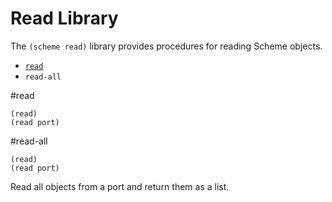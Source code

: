 # Read Library

The `(scheme read)` library provides procedures for reading Scheme objects.

- [`read`](#read)
- `read-all`

#read

    (read)
    (read port)

#read-all

    (read)
    (read port)

Read all objects from a port and return them as a list.
